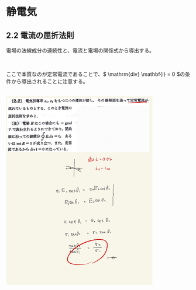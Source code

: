 <script type="text/javascript" async src="https://cdnjs.cloudflare.com/ajax/libs/mathjax/2.7.7/MathJax.js?config=TeX-MML-AM_CHTML">

</script>

<script type="text/x-mathjax-config">
 MathJax.Hub.Config({
 tex2jax: {
 inlineMath: [['$', '$'] ],
 displayMath: [ ['$$','$$'], ["\\[","\\]"] ]
 }
 });
</script>

# 静電気
## 2.2 電流の屈折法則

電場の法線成分の連続性と、電流と電場の関係式から導出する。

<br>

ここで本質なのが定常電流であることで、$ \mathrm{div} \mathbf{i} = 0 $の条件から導出されることに注意する。

<br>

<img width="400" alt="electromagnetism-64" src="./images/sc-2/Electromagnetism-64.jpg">